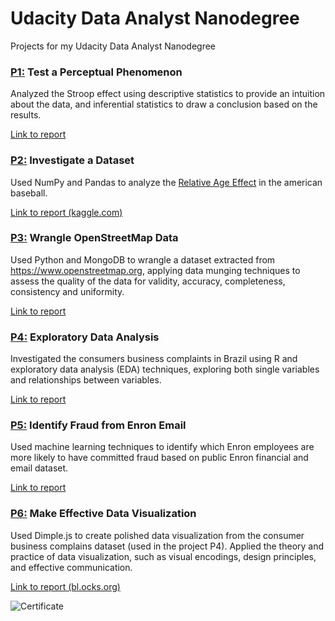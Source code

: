 # Udacity Data Analyst Nanodegree
Projects for my Udacity Data Analyst Nanodegree

### [P1:](./P1/) Test a Perceptual Phenomenon

Analyzed the Stroop effect using descriptive statistics to provide an intuition about the data, and inferential statistics to draw a conclusion based on the results.

[Link to report](./P1/)

### [P2:](./P2/) Investigate a Dataset

Used NumPy and Pandas to analyze the [Relative Age Effect](https://en.wikipedia.org/wiki/Relative_age_effect) in the american baseball.

[Link to report (kaggle.com)](https://www.kaggle.com/gerosa/relative-age-effect-in-the-american-baseball)

### [P3:](./P3/) Wrangle OpenStreetMap Data

Used Python and MongoDB to wrangle a dataset extracted from https://www.openstreetmap.org, applying data munging techniques to assess the quality of the data for validity, accuracy, completeness, consistency and uniformity.

[Link to report](./P3/Project3.ipynb)

### [P4:](./P4/) Exploratory Data Analysis

Investigated the consumers business complaints in Brazil using R and exploratory data analysis (EDA) techniques, exploring both single variables and relationships between variables.

[Link to report](https://www.kaggle.com/gerosa/brazilian-consumer-2015-complaints-eda)

### [P5:](./P5/) Identify Fraud from Enron Email

Used machine learning techniques to identify which Enron employees are more likely to have committed fraud based on public Enron financial and email dataset.

[Link to report](./P5/final_report.ipynb)

### [P6:](./P6/) Make Effective Data Visualization

Used Dimple.js to create polished data visualization from the consumer business complains dataset (used in the project P4). Applied the theory and practice of data visualization, such as visual encodings, design principles, and effective communication.

[Link to report (bl.ocks.org)](http://bl.ocks.org/gerosa/raw/0c45d41cccf5737f29d31821e13cfbce/)

![Certificate](https://raw.githubusercontent.com/gerosa/udacity-data-analyst/master/certificate.png)